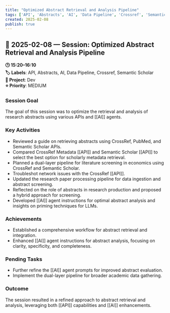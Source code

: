 ```yaml
---
title: "Optimized Abstract Retrieval and Analysis Pipeline"
tags: ['API', 'Abstracts', 'AI', 'Data Pipeline', 'Crossref', 'Semantic Scholar']
created: 2025-02-08
publish: true
---
```


## 📅 2025-02-08 — Session: Optimized Abstract Retrieval and Analysis Pipeline

**🕒 15:20–16:10**  
**🏷️ Labels**: API, Abstracts, AI, Data Pipeline, Crossref, Semantic Scholar  
**📂 Project**: Dev  
**⭐ Priority**: MEDIUM  


### Session Goal
The goal of this session was to optimize the retrieval and analysis of research abstracts using various APIs and [[AI]] agents.

### Key Activities
- Reviewed a guide on retrieving abstracts using CrossRef, PubMed, and Semantic Scholar APIs.
- Compared CrossRef Metadata [[API]] and Semantic Scholar [[API]] to select the best option for scholarly metadata retrieval.
- Planned a dual-layer pipeline for literature screening in economics using CrossRef and Semantic Scholar.
- Troubleshot network issues with the CrossRef [[API]].
- Updated the research paper processing pipeline for data ingestion and abstract screening.
- Reflected on the role of abstracts in research production and proposed a hybrid approach for screening.
- Developed [[AI]] agent instructions for optimal abstract analysis and insights on priming techniques for LLMs.

### Achievements
- Established a comprehensive workflow for abstract retrieval and integration.
- Enhanced [[AI]] agent instructions for abstract analysis, focusing on clarity, specificity, and completeness.

### Pending Tasks
- Further refine the [[AI]] agent prompts for improved abstract evaluation.
- Implement the dual-layer pipeline for broader academic data gathering.

### Outcome
The session resulted in a refined approach to abstract retrieval and analysis, leveraging both [[API]] capabilities and [[AI]] enhancements.
